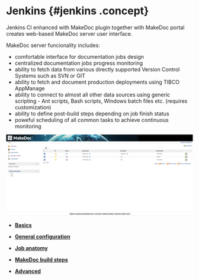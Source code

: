 # Jenkins {#jenkins .concept}

Jenkins CI enhanced with MakeDoc plugin together with MakeDoc portal creates web-based MakeDoc server user interface.

MakeDoc server funcionality includes:

-   comfortable interface for documentation jobs design
-   centralized documentation jobs progress monitoring
-   ability to fetch data from various directly supported Version Control Systems such as SVN or GIT
-   ability to fetch and document production deployments using TIBCO AppManage
-   ability to connect to almost all other data sources using generic scripting - Ant scripts, Bash scripts, Windows batch files etc. \(requires customization\)
-   ability to define post-build steps depending on job finish status
-   poweful scheduling of all common tasks to achieve continuous monitoring

![](images/jenkins_dashboard.png "Jenkins CI with MakeDoc plugin - dashboard")

-   **[Basics](../jenkins/basics.md)**  

-   **[General configuration](../jenkins/general_configuration.md)**  

-   **[Job anatomy](../jenkins/job_anatomy/job_anatomy.md)**  

-   **[MakeDoc build steps](../jenkins/md_build_steps/md_build_steps.md)**  

-   **[Advanced](../jenkins/advanced/advanced.md)**  


